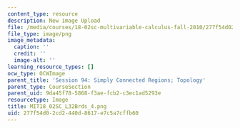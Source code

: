 ```yaml
---
content_type: resource
description: New image Upload
file: /media/courses/18-02sc-multivariable-calculus-fall-2010/277f54d02cd2440d8617e7c5a7cffb60_MIT18_02SC_L32Brds_4.png
file_type: image/png
image_metadata:
  caption: ''
  credit: ''
  image-alt: ''
learning_resource_types: []
ocw_type: OCWImage
parent_title: 'Session 94: Simply Connected Regions; Topology'
parent_type: CourseSection
parent_uid: 9da45f78-5868-f3ae-fcb2-c3ec1ad5293e
resourcetype: Image
title: MIT18_02SC_L32Brds_4.png
uid: 277f54d0-2cd2-440d-8617-e7c5a7cffb60
---
```


